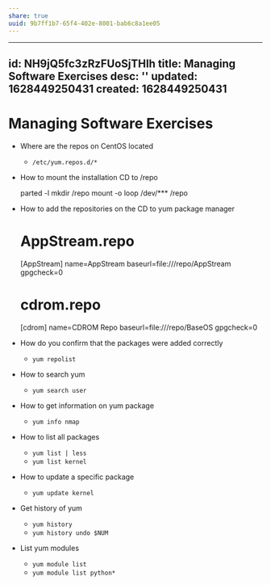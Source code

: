 ```yaml
---
share: true
uuid: 9b7ff1b7-65f4-402e-8001-bab6c8a1ee05
---
```

---
id: NH9jQ5fc3zRzFUoSjTHIh
title: Managing Software Exercises
desc: ''
updated: 1628449250431
created: 1628449250431
---
# Managing Software Exercises
*   Where are the repos on CentOS located
    *   `/etc/yum.repos.d/*`
*   How to mount the installation CD to /repo

    parted -l
    mkdir /repo
    mount -o loop /dev/*** /repo

*   How to add the repositories on the CD to yum package manager

    # AppStream.repo
    [AppStream]
    name=AppStream
    baseurl=file:///repo/AppStream
    gpgcheck=0
    
    # cdrom.repo
    [cdrom]
    name=CDROM Repo
    baseurl=file:///repo/BaseOS
    gpgcheck=0

*   How do you confirm that the packages were added correctly
    *   `yum repolist`
*   How to search yum
    *   `yum search user`
*   How to get information on yum package
    *   `yum info nmap`
*   How to list all packages
    *   `yum list | less`
    *   `yum list kernel`
*   How to update a specific package
    *   `yum update kernel`
*   Get history of yum
    *   `yum history`
    *   `yum history undo $NUM`
*   List yum modules
    *   `yum module list`
    *   `yum module list python*`
